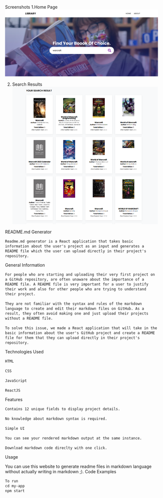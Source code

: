 Screenshots
1.Home Page
![alt text](https://github.com/fauzanshidqi21/RepolibRJS/blob/main/screenshoot/Search%20and%20home%20page.PNG)

2. Search Results
![alt text](https://github.com/fauzanshidqi21/RepolibRJS/blob/main/screenshoot/Hasil%20Penulusuran.PNG)

README.md Generator

    Readme.md generator is a React application that takes basic information about the user's project as an input and generates a README file which the user can upload directly in their project's repository.

General Information

    For people who are starting and uploading their very first project on a GitHub repository, are often unaware about the importance of a README file. A README file is very important for a user to justify their work and also for other people who are trying to understand their project.

    They are not familiar with the syntax and rules of the markdown language to create and edit their markdown files on GitHub. As a result, they often avoid making one and just upload their projects without a README file.

    To solve this issue, we made a React application that will take in the basic information about the user's GitHub project and create a README file for them that they can upload directly in their project's repository.

Technologies Used

    HTML

    CSS

    JavaScript

    ReactJS

Features

    Contains 12 unique fields to display project details.

    No knowledge about markdown syntax is required.

    Simple UI

    You can see your rendered markdown output at the same instance.

    Download markdown code direclty with one click.
Usage

You can use this website to generate readme files in markdown language without actually writing in markdown ;).
Code Examples

    To run 
    cd my-app
    npm start



